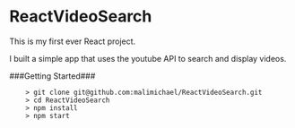 # ReactVideoSearch

This is my first ever React project.

I built a simple app that uses the youtube API to search and display videos.

###Getting Started###

```
	> git clone git@github.com:malimichael/ReactVideoSearch.git
	> cd ReactVideoSearch
	> npm install
	> npm start
```
